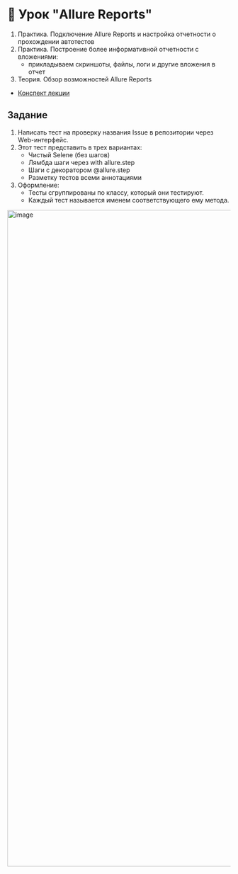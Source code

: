 # 📁 Урок "Allure Reports"

1. Практика. Подключение Allure Reports и настройка отчетности о прохождении автотестов
2. Практика. Построение более информативной отчетности c вложениями:
   - прикладываем скриншоты, файлы, логи и другие вложения в отчет
3. Теория. Обзор возможностей Allure Reports

- [Конспект лекции](https://github.com/qa-guru/knowledge-base)

## Задание

1. Написать тест на проверку названия Issue в репозитории через Web-интерфейс.
2. Этот тест представить в трех вариантах:
   - Чистый Selene (без шагов)
   - Лямбда шаги через with allure.step
   - Шаги с декоратором @allure.step
   - Разметку тестов всеми аннотациями
3. Оформление:
   - Тесты сгруппированы по классу, который они тестируют.
   - Каждый тест называется именем соответствующего ему метода.

<img width="1483" alt="image" src="https://github.com/tacitcoast/qaguru_python_hm_9/assets/44261093/a61191ed-7a23-42b3-a2b4-fc6407bff57e">
